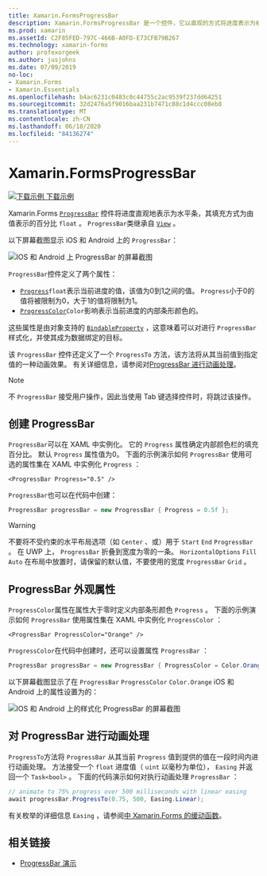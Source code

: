 ```yaml
---
title: Xamarin.FormsProgressBar
description: Xamarin.FormsProgressBar 是一个控件，它以直观的方式将进度表示为根据 float 属性填充的水平栏。
ms.prod: xamarin
ms.assetId: C2F85FED-797C-466B-A0FD-E73CFB79B267
ms.technology: xamarin-forms
author: profexorgeek
ms.author: jusjohns
ms.date: 07/09/2019
no-loc:
- Xamarin.Forms
- Xamarin.Essentials
ms.openlocfilehash: b4ac6231c0483c0c44755c2ac9539f237dd64251
ms.sourcegitcommit: 32d2476a5f9016baa231b7471c88c1d4ccc08eb8
ms.translationtype: MT
ms.contentlocale: zh-CN
ms.lasthandoff: 06/18/2020
ms.locfileid: "84136274"
---
```

# <a name="xamarinforms-progressbar"></a>Xamarin.FormsProgressBar
[![下载示例](~/media/shared/download.png) 下载示例](https://docs.microsoft.com/samples/xamarin/xamarin-forms-samples/userinterface-progressbardemos/)

Xamarin.Forms [`ProgressBar`](xref:Xamarin.Forms.ProgressBar) 控件将进度直观地表示为水平条，其填充方式为由值表示的百分比 `float` 。 `ProgressBar`类继承自 [`View`](xref:Xamarin.Forms.View) 。

以下屏幕截图显示 iOS 和 Android 上的 `ProgressBar`：

![IOS 和 Android 上 ProgressBar 的屏幕截图](progressbar-images/progressbars-default.png "IOS 和 Android 上的 ProgressBar")

`ProgressBar`控件定义了两个属性：

* [`Progress`](xref:Xamarin.Forms.ProgressBar.Progress)`float`表示当前进度的值，该值为0到1之间的值。 `Progress`小于0的值将被限制为0，大于1的值将限制为1。
* [`ProgressColor`](xref:Xamarin.Forms.ProgressBar.ProgressColor)`Color`影响表示当前进度的内部条形颜色的。

这些属性是由对象支持的 [`BindableProperty`](xref:Xamarin.Forms.BindableProperty) ，这意味着可以对进行 `ProgressBar` 样式化，并使其成为数据绑定的目标。

该 `ProgressBar` 控件还定义了一个 `ProgressTo` 方法，该方法将从其当前值到指定值的一种动画效果。 有关详细信息，请参阅对[ProgressBar 进行动画处理](#animate-a-progressbar)。

> [!NOTE]
> 不 `ProgressBar` 接受用户操作，因此当使用 Tab 键选择控件时，将跳过该操作。

## <a name="create-a-progressbar"></a>创建 ProgressBar

`ProgressBar`可以在 XAML 中实例化。 它的 `Progress` 属性确定内部颜色栏的填充百分比。 默认 `Progress` 属性值为0。 下面的示例演示如何 `ProgressBar` 使用可选的属性集在 XAML 中实例化 `Progress` ：

```xaml
<ProgressBar Progress="0.5" />
```

`ProgressBar`也可以在代码中创建：

```csharp
ProgressBar progressBar = new ProgressBar { Progress = 0.5f };
```

> [!WARNING]
> 不要将不受约束的水平布局选项（如 `Center` 、或）用于 `Start` `End` `ProgressBar` 。 在 UWP 上， `ProgressBar` 折叠到宽度为零的一条。 `HorizontalOptions` `Fill` `Auto` 在布局中放置时，请保留的默认值，不要使用的宽度 `ProgressBar` `Grid` 。

## <a name="progressbar-appearance-properties"></a>ProgressBar 外观属性

`ProgressColor`属性在属性大于零时定义内部条形颜色 `Progress` 。 下面的示例演示如何 `ProgressBar` 使用属性集在 XAML 中实例化 `ProgressColor` ：

```xaml
<ProgressBar ProgressColor="Orange" />
```

`ProgressColor`在代码中创建时，还可以设置属性 `ProgressBar` ：

```csharp
ProgressBar progressBar = new ProgressBar { ProgressColor = Color.Orange };
```

以下屏幕截图显示了在 `ProgressBar` `ProgressColor` `Color.Orange` iOS 和 Android 上的属性设置为的：

![IOS 和 Android 上的样式化 ProgressBar 的屏幕截图](progressbar-images/progressbars-styled.png "IOS 和 Android 上的 ProgressBar 样式")

## <a name="animate-a-progressbar"></a>对 ProgressBar 进行动画处理

`ProgressTo`方法将 `ProgressBar` 从其当前 `Progress` 值到提供的值在一段时间内进行动画处理。 方法接受一个 `float` 进度值（ `uint` 以毫秒为单位）， `Easing` 并返回一个 `Task<bool>` 。 下面的代码演示如何对执行动画处理 `ProgressBar` ：

```csharp
// animate to 75% progress over 500 milliseconds with linear easing
await progressBar.ProgressTo(0.75, 500, Easing.Linear);
```

有关枚举的详细信息 `Easing` ，请参阅[中 Xamarin.Forms 的缓动函数](~/xamarin-forms/user-interface/animation/easing.md)。

## <a name="related-links"></a>相关链接

* [ProgressBar 演示](https://docs.microsoft.com/samples/xamarin/xamarin-forms-samples/userinterface-progressbardemos/)
